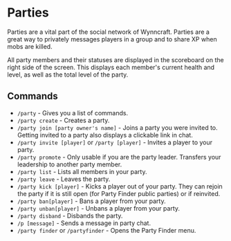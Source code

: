 # Parties
Parties are a vital part of the social network of Wynncraft. Parties are a great way to privately messages players in a group and to share XP when mobs are killed.

All party members and their statuses are displayed in the scoreboard on the right side of the screen. This displays each member's current health and level, as well as the total level of the party.

## Commands
- `/party` - Gives you a list of commands.
- `/party create` - Creates a party.
- `/party join [party owner's name]` - Joins a party you were invited to. Getting invited to a party also displays a clickable link in chat.
- `/party invite [player]` or `/party [player]` - Invites a player to your party.
- `/party promote` - Only usable if you are the party leader. Transfers your leadership to another party member.
- `/party list` - Lists all members in your party.
- `/party leave` - Leaves the party.
- `/party kick [player]` - Kicks a player out of your party. They can rejoin the party if it is still open (for Party Finder public parties) or if reinvited.
- `/party ban[player]` - Bans a player from your party.
- `/party unban[player]` - Unbans a player from your party.
- `/party disband` - Disbands the party.
- `/p [message]` - Sends a message in party chat.
- `/party finder` or `/partyfinder` - Opens the Party Finder menu.